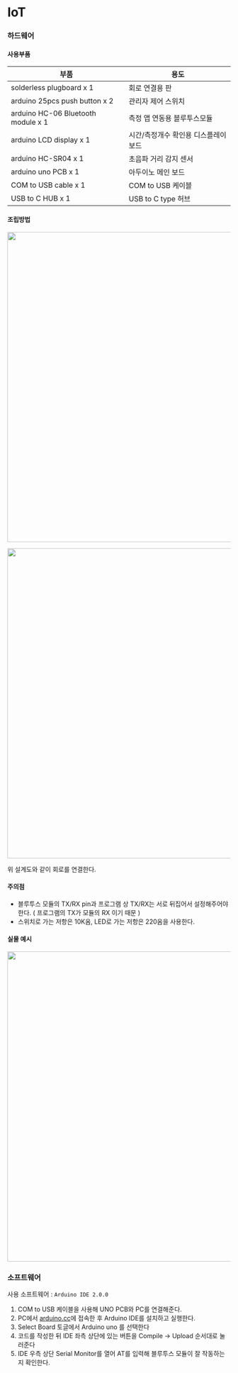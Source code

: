 # IoT
### 하드웨어
#### 사용부품
|부품|용도  |
|--|--|
| solderless plugboard x 1 | 회로 연결용 판 |
| arduino 25pcs push button x 2 | 관리자 제어 스위치 |
| arduino HC-06 Bluetooth module x 1 | 측정 앱 연동용 블루투스모듈 |
| arduino LCD display x 1 | 시간/측정개수 확인용 디스플레이 보드 |
| arduino HC-SR04 x 1 | 초음파 거리 감지 센서 |
| arduino uno PCB x 1 | 아두이노 메인 보드 |
| COM to USB cable x 1 | COM to USB 케이블 |
| USB to C HUB x 1 | USB to C type 허브 |

#### 조립방법

<p  align="center">
<img width="700px" height = "700px" src='https://github.com/osamhack2022/CLOUD_APP_IOT_KeepYourEndeavor_Moment/blob/IOT(FE)/IOT(FE)/img/Swanky%20Migelo.png'/>
</p>
<p  align="center">
<img width="700px" height = "700px" src='https://github.com/osamhack2022/CLOUD_APP_IOT_KeepYourEndeavor_Moment/blob/IOT(FE)/IOT(FE)/img/bluepicture.PNG'/>
</p>

위 설계도와 같이 회로를 연결한다.

#### 주의점 
- 블루투스 모듈의 TX/RX pin과 프로그램 상 TX/RX는 서로 뒤집어서 설정해주어야 한다. ( 프로그램의 TX가 모듈의 RX 이기 때문 )
- 스위치로 가는 저항은 10K옴, LED로 가는 저항은 220옴을 사용한다.


#### 실물 예시
<p  align="center">
<img width="700px" height = "700px" src='https://github.com/osamhack2022/CLOUD_APP_IOT_KeepYourEndeavor_Moment/blob/IOT(FE)/IOT(FE)/img/allpics.jpg'/>
</p>

### 소프트웨어

사용 소프트웨어 : `Arduino IDE 2.0.0`
1. COM to USB 케이블을 사용해 UNO PCB와 PC를 연결해준다.
2. PC에서 [arduino.cc](https://www.arduino.cc/en/software)에 접속한 후 Arduino IDE를 설치하고 실행한다.
3. Select Board 토글에서 Arduino uno 를 선택한다
4. 코드를 작성한 뒤 IDE 좌측 상단에 있는 버튼을 Compile -> Upload 순서대로 눌러준다
5. IDE 우측 상단 Serial Monitor를 열어 AT를 입력해 블루투스 모듈이 잘 작동하는지 확인한다.
